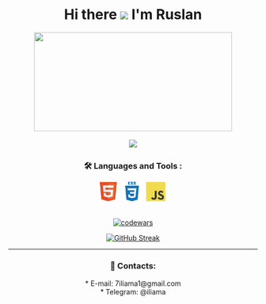 <h1 align="center">Hi there <a href="https://www.gautamkrishnar.com/"><img src="https://media.giphy.com/media/hvRJCLFzcasrR4ia7z/giphy.gif" width="5%"></a> I'm Ruslan</h1>

<div align="center">
   <img src="https://media.giphy.com/media/iIqmM5tTjmpOB9mpbn/giphy.gif" width="400" height="200px"/>
   
   ![](https://komarev.com/ghpvc/?username=7iliama1)
</div>
<div id="head" align="center">

### :hammer_and_wrench: Languages and Tools :
</div>
<div id="language" align="center">
  <img src="https://github.com/devicons/devicon/blob/master/icons/html5/html5-original.svg" title="HTML5" alt="HTML" width="40" height="40"/>&nbsp;
  <img src="https://github.com/devicons/devicon/blob/master/icons/css3/css3-plain-wordmark.svg"  title="CSS3" alt="CSS" width="40" height="40"/>&nbsp;
  <img src="https://github.com/devicons/devicon/blob/master/icons/javascript/javascript-original.svg" title="JavaScript" alt="JavaScript" width="40" height="40"/>&nbsp;
</div>

<br>
<div id="codewars" align="center">

[![codewars](https://www.codewars.com/users/iliama/badges/small)](https://www.codewars.com/users/iliama) 
</div>

<div id="stats" align="center">

[![GitHub Streak](http://github-readme-streak-stats.herokuapp.com?user=7iliama1&theme=dark&hide_border=true&date_format=M%20j%5B%2C%20Y%5D)](https://git.io/streak-stats)
</div>

<hr>

<div id="contact" align="center">

### :bell: Contacts:
</div>
<div id="list" align="center">
* E-mail: 7iliama1@gmail.com <br>
* Telegram: @iliama
</div>
